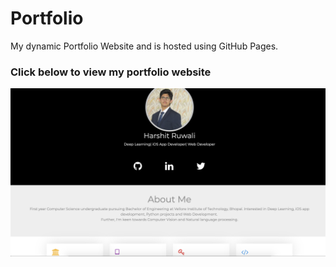# Portfolio
My dynamic Portfolio Website and is hosted using GitHub Pages.

### Click below to view my portfolio website

<p align="center"> 
  <kbd>
  	<a href="https://harshitruwali.github.io/Portfolio/" target="_blank">
		<img src="sample.png"></img>
	</a>
  </kbd>
</p>
